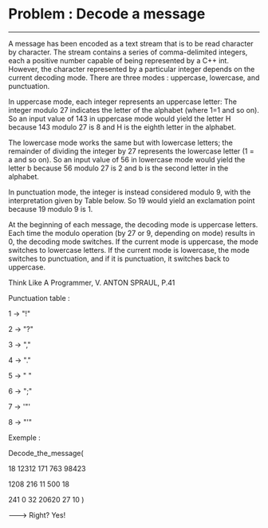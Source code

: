 # Problem : Decode a message 
---

A message has been encoded as a text stream that is to be read character by character. The stream contains a series of comma-delimited integers, each a positive number capable of being represented by a C++ int. However, the character represented by a particular integer depends on the current decoding mode. There are three modes : uppercase, lowercase, and punctuation.

In uppercase mode, each integer represents an uppercase letter: The integer modulo 27 indicates the letter of the alphabet (where 1=1 and so on). So an input value of 143 in uppercase mode would yield the letter H because 143 modulo 27 is 8 and H is the eighth letter in the alphabet.

The lowercase mode works the same but with lowercase letters; the remainder of dividing the integer by 27 represents the lowercase letter (1 = a and so on). So an input value of 56 in lowercase mode would yield the letter b because 56 modulo 27 is 2 and b is the second letter in the alphabet.

In punctuation mode, the integer is instead considered modulo 9, with the interpretation given by Table below. So 19 would yield an exclamation point because 19 modulo 9 is 1.

At the beginning of each message, the decoding mode is uppercase letters. Each time the modulo operation (by 27 or 9, depending on mode) results in 0, the decoding mode switches. If the current mode is uppercase, the mode switches to lowercase letters. If the current mode is lowercase, the mode switches to punctuation, and if it is punctuation, it switches back to uppercase.

Think Like A Programmer, V. ANTON SPRAUL, P.41

Punctuation table :

1 -> "!" 

2 -> "?"

3 -> ","

4 -> "."

5 -> " "

6 -> ";"

7 -> '"'

8 -> "'"

Exemple : 

Decode_the_message(

18  12312  171  763  98423

1208  216  11  500  18

241  0  32  20620  27  10 )

---> Right? Yes! 

